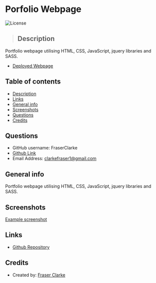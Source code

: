# Porfolio Webpage

![License](https://img.shields.io/badge/License-MIT-blue.svg)

> ## Description

Portfolio webpage utilising HTML, CSS, JavaScript, jquery libraries and SASS.

- [Deployed Webpage](https://fraserclarke.github.io/Updated-Portfolio/)

## Table of contents

- [Description](#Description)
- [Links](#Links)
- [General info](#general-info)
- [Screenshots](#Screenshots)
- [Questions](#Questions)
- [Credits](#Credits)

## Questions

- GitHub username: FraserClarke
- [Github Link](https://github.com/FraserClarke)
- Email Address: clarkefraser1@gmail.com

## General info

Portfolio webpage utilising HTML, CSS, JavaScript, jquery libraries and SASS.

## Screenshots

[Example screenshot](https://raw.githubusercontent.com/FraserClarke/Updated-Portfolio/main/img/portfolioscreen.png)

## Links

- [Github Repository](https://github.com/FraserClarke/Updated-Portfolio)

## Credits

- Created by: [Fraser Clarke](https://github.com/FraserClarke)
